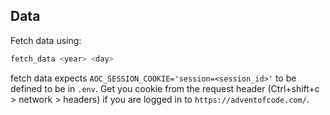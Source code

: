 



## Data

Fetch data using:

```bash
fetch_data <year> <day>
```

fetch data expects `AOC_SESSION_COOKIE='session=<session_id>'` to be defined to be in `.env`. Get you cookie from the request header (Ctrl+shift+c > network > headers) if you are logged in to `https://adventofcode.com/`.
